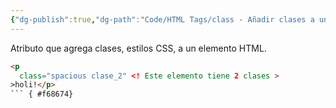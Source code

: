 ```yaml
---
{"dg-publish":true,"dg-path":"Code/HTML Tags/class - Añadir clases a un elemento HTML.md","permalink":"/code/html-tags/class-anadir-clases-a-un-elemento-html/","created":"2024-03-31T23:25","updated":"2024-03-31T23:25"}
---
```


Atributo que agrega clases, estilos CSS, a un elemento HTML.
```HTML 
<p
  class="spacious clase_2" <! Este elemento tiene 2 clases >
>holi!</p>
``` { #f68674}

